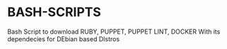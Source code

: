 # BASH-SCRIPTS
Bash Script to download RUBY, PUPPET, PUPPET LINT, DOCKER With its dependecies for DEbian based DIstros 
